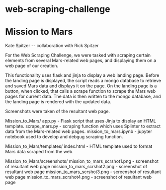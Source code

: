 # web-scraping-challenge

# Mission to Mars

   Kate Spitzer -- collaboration with Rick Spitzer
   
   For the Web Scraping Challenge, we were tasked with scraping certain elements from several Mars-related web pages, and
   displaying them on a web page of our creation.
   
   This functionality uses flask and jinja to display a web landing page.  Before the landing page is displayed, the
   script reads a mongo database to retrieve and saved Mars data and displays it on the page.  On the landing page is a button,
   when clicked, that calls a scrape function to scrape the Mars web pages for current data.  The data is then written to
   the mongo database, and the landing page is rendered with the updated data.
   
   Screenshots were taken of the resultant web page.
   
   
  Mission_to_Mars/
   app.py - Flask script that uses Jinja to display an HTML template.
   scrape_mars.py - scraping function which uses Splinter to extract data from the Mars-related web pages.
   mission_to_mars.ipynb - jupyter notebook used to develop and debgug scraping function.
   
  Mission_to_Mars/templates/
      index.html - HTML template used to format Mars data scraped from the web.
      
  Mission_to_Mars/screenshots/
      mission_to_mars_scrshot1.png - screenshot of resultant web page
      mission_to_mars_scrshot2.png - screenshot of resultant web page
      mission_to_mars_scrshot3.png - screenshot of resultant web page
      mission_to_mars_scrshot4.png - screenshot of resultant web page
   
